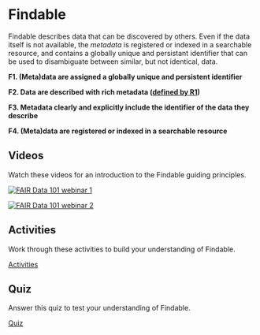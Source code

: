 # Findable

Findable describes data that can be discovered by others. Even if the data itself is not available, the *metadata* is registered or indexed in a searchable resource,
and contains a globally unique and persistant identifier that can be used to disambiguate between similar, but not identical, data.

**F1. (Meta)data are assigned a globally unique and persistent identifier**

**F2. Data are described with rich metadata ([defined by R1](../4-reusable/overview.md))**

**F3. Metadata clearly and explicitly include the identifier of the data they describe**

**F4. (Meta)data are registered or indexed in a searchable resource**

## Videos

Watch these videos for an introduction to the Findable guiding principles.

[![FAIR Data 101 webinar 1](https://img.youtube.com/vi/R2lL5z8Q5_c/0.jpg)](https://www.youtube.com/watch?v=R2lL5z8Q5_c)

[![FAIR Data 101 webinar 2](https://img.youtube.com/vi/vSRXLMcFkQA/0.jpg)](https://www.youtube.com/watch?v=vSRXLMcFkQA)

## Activities

Work through these activities to build your understanding of Findable.

[Activities](activities.md)

## Quiz

Answer this quiz to test your understanding of Findable.

[Quiz](quiz.md)
